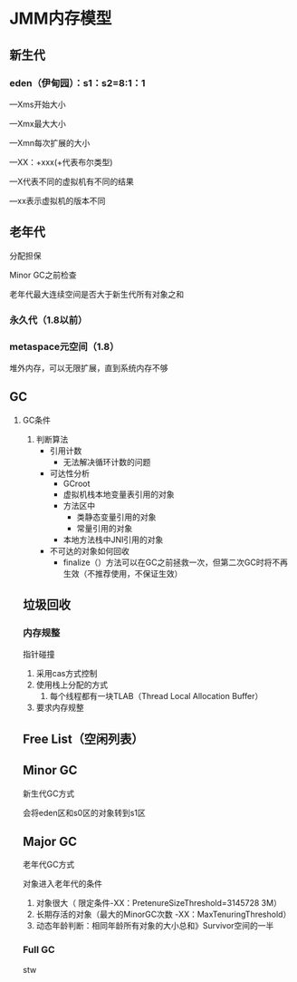 # JMM内存模型

## 新生代

### eden（伊甸园）：s1：s2=8:1：1

—Xms开始大小

—Xmx最大大小

—Xmn每次扩展的大小

—XX：+xxx(+代表布尔类型)

—X代表不同的虚拟机有不同的结果

—xx表示虚拟机的版本不同

## 老年代

分配担保

Minor GC之前检查

老年代最大连续空间是否大于新生代所有对象之和

### 永久代（1.8以前）

### metaspace元空间（1.8）

堆外内存，可以无限扩展，直到系统内存不够

## GC

1. GC条件
   1. 判断算法
      - 引用计数
        - 无法解决循环计数的问题
      - 可达性分析
        - GCroot
        - 虚拟机栈本地变量表引用的对象
        - 方法区中
          - 类静态变量引用的对象
          - 常量引用的对象
        - 本地方法栈中JNI引用的对象
      - 不可达的对象如何回收
        - finalize（）方法可以在GC之前拯救一次，但第二次GC时将不再生效（不推荐使用，不保证生效）

   ## 垃圾回收

   ### 内存规整

   指针碰撞

   1. 采用cas方式控制
   2. 使用栈上分配的方式
      1. 每个线程都有一块TLAB（Thread Local Allocation Buffer）
   3. 要求内存规整

   ## Free List（空闲列表）

   ## Minor GC 

   新生代GC方式

   会将eden区和s0区的对象转到s1区

   ## Major GC

   老年代GC方式

   对象进入老年代的条件

   1. 对象很大（ 限定条件-XX：PretenureSizeThreshold=3145728     3M）
   2. 长期存活的对象（最大的MinorGC次数 -XX：MaxTenuringThreshold）
   3. 动态年龄判断：相同年龄所有对象的大小总和》Survivor空间的一半

   ### Full GC

   stw






